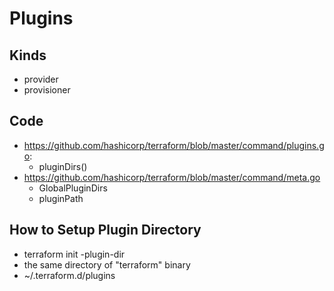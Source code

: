 # Plugins

## Kinds
* provider
* provisioner

## Code
* https://github.com/hashicorp/terraform/blob/master/command/plugins.go: 
  * pluginDirs()
* https://github.com/hashicorp/terraform/blob/master/command/meta.go
  * GlobalPluginDirs
  * pluginPath

## How to Setup Plugin Directory
* terraform init -plugin-dir <plugin dir>
* the same directory of "terraform" binary
* ~/.terraform.d/plugins
